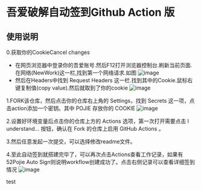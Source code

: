 # 吾爱破解自动签到Github Action 版

## 使用说明
0.获取你的CookieCancel changes
 - 在网页浏览器中登录你的吾爱账号.然后F12打开浏览器控制台.刷新当前页面.在网络(NewWork)这一栏,找到第一个网络请求.如图
 ![image](https://user-images.githubusercontent.com/30728105/203260271-bff2cc1b-9a85-479c-8536-13bef415d20e.png)
 - 然后在Headers中找到 Request Headers 这一栏.找到其中的Cookie.鼠标右键复制值(copy value).然后就取到了你的cookie
 ![image](https://user-images.githubusercontent.com/30728105/203261131-c65c018a-6746-4a97-b1b4-6a4d2d24b811.png)

1.FORK该仓库，然后点击你的仓库右上角的 Settings，找到 Secrets 这一项，点击action添加一个密钥。其中 POJIE 存放你的 COOKIE
 ![image](https://user-images.githubusercontent.com/30728105/165697595-302d3965-c456-4ec0-8733-533256b6041b.png)

2.设置好环境变量后点击你的仓库上方的 Actions 选项，第一次打开需要点击 I understand... 按钮，确认在 Fork 的仓库上启用 GitHub Actions 。

3.然后任意发起一次提交，可以选择修改readme文件。

4.至此自动签到就搭建完毕了，可以再次点击Actions查看工作记录，如果有52Pojie Auto Sign则说明workflow创建成功了。点击右侧记录可以查看详细签到情况
 ![image](https://user-images.githubusercontent.com/30728105/165697734-a38d6d46-db0e-40a1-8b21-e0d50443de36.png)

test
